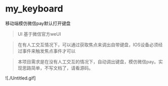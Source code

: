 # my_keyboard
移动端模仿微信pay默认打开键盘
> UI 基于微信官方weUI

>在有人工交互情况下，可以通过获取焦点来调出自带键盘，IOS设备必须经过事件来触发焦点事件才可以

>本项目需求是在没有人工交互的情况下，自动调出键盘，模仿微信pay。实现思路简单，不写文档了，请看源码。

![./Untitled.gif]

